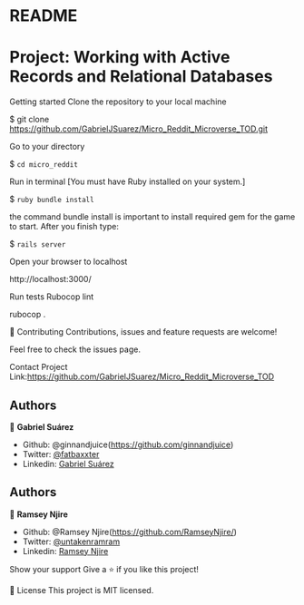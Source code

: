# README
# Project: Working with Active Records and Relational Databases

Getting started
Clone the repository to your local machine

$ git clone https://github.com/GabrielJSuarez/Micro_Reddit_Microverse_TOD.git

Go to your directory

$ `cd micro_reddit`

Run in terminal [You must have Ruby installed on your system.]

$ `ruby bundle install`

the command bundle install is important to install required gem for the game to start. After you finish type:

$ `rails server`

Open your browser to localhost

http://localhost:3000/

Run tests
Rubocop lint

rubocop .

🤝 Contributing
Contributions, issues and feature requests are welcome!

Feel free to check the issues page.

Contact
Project Link:https://github.com/GabrielJSuarez/Micro_Reddit_Microverse_TOD

## Authors

👤 **Gabriel Suárez**

- Github: @ginnandjuice(https://github.com/ginnandjuice)
- Twitter: [@fatbaxxter](https://twitter.com/fatbaxxter)
- Linkedin: [Gabriel Suárez](https://www.linkedin.com/in/gabriel-su%C3%A1rez-torres-85125a1ab/)

## Authors

👤 **Ramsey Njire**

- Github: @Ramsey Njire(https://github.com/RamseyNjire/)
- Twitter: [@untakenramram](https://twitter.com/untakenramram)
- Linkedin: [Ramsey Njire](https://www.linkedin.com/in/ramsey-njire-51984931/)

Show your support
Give a ⭐️ if you like this project!

📝 License
This project is MIT licensed.
